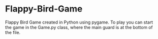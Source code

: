 # Flappy-Bird-Game
Flappy Bird Game created in Python using pygame. To play you can start the game in the Game.py class, where the main guard is at the bottom of the file.
